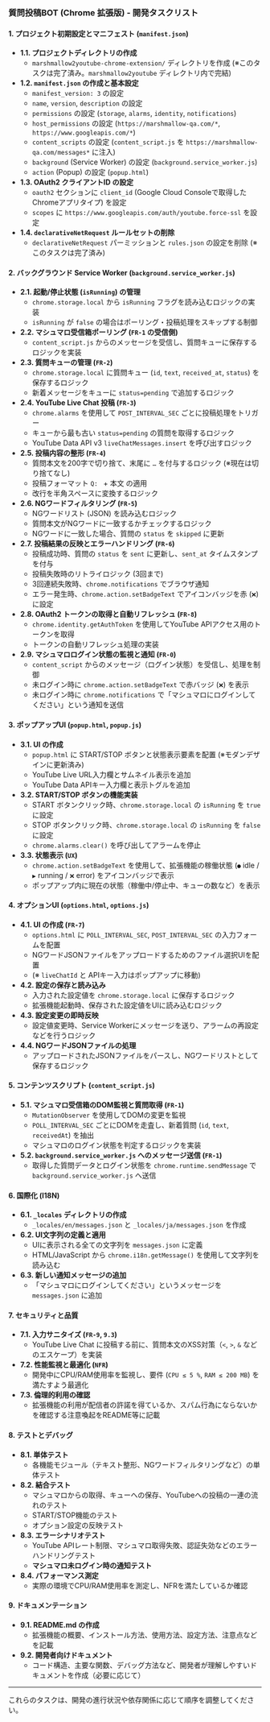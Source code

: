 ### 質問投稿BOT (Chrome 拡張版) - 開発タスクリスト

#### 1. プロジェクト初期設定とマニフェスト (`manifest.json`)
*   **1.1. プロジェクトディレクトリの作成**
    *   `marshmallow2youtube-chrome-extension/` ディレクトリを作成 (※このタスクは完了済み。`marshmallow2youtube` ディレクトリ内で完結)
*   **1.2. `manifest.json` の作成と基本設定**
    *   `manifest_version: 3` の設定
    *   `name`, `version`, `description` の設定
    *   `permissions` の設定 (`storage`, `alarms`, `identity`, `notifications`)
    *   `host_permissions` の設定 (`https://marshmallow-qa.com/*`, `https://www.googleapis.com/*`)
    *   `content_scripts` の設定 (`content_script.js` を `https://marshmallow-qa.com/messages*` に注入)
    *   `background` (Service Worker) の設定 (`background.service_worker.js`)
    *   `action` (Popup) の設定 (`popup.html`)
*   **1.3. OAuth2 クライアントID の設定**
    *   `oauth2` セクションに `client_id` (Google Cloud Consoleで取得したChromeアプリタイプ) を設定
    *   `scopes` に `https://www.googleapis.com/auth/youtube.force-ssl` を設定
*   **1.4. `declarativeNetRequest` ルールセットの削除**
    *   `declarativeNetRequest` パーミッションと `rules.json` の設定を削除 (※このタスクは完了済み)

#### 2. バックグラウンド Service Worker (`background.service_worker.js`)
*   **2.1. 起動/停止状態 (`isRunning`) の管理**
    *   `chrome.storage.local` から `isRunning` フラグを読み込むロジックの実装
    *   `isRunning` が `false` の場合はポーリング・投稿処理をスキップする制御
*   **2.2. マシュマロ受信箱ポーリング (`FR-1` の受信側)**
    *   `content_script.js` からのメッセージを受信し、質問キューに保存するロジックを実装
*   **2.3. 質問キューの管理 (`FR-2`)**
    *   `chrome.storage.local` に質問キュー (`id`, `text`, `received_at`, `status`) を保存するロジック
    *   新着メッセージをキューに `status=pending` で追加するロジック
*   **2.4. YouTube Live Chat 投稿 (`FR-3`)**
    *   `chrome.alarms` を使用して `POST_INTERVAL_SEC` ごとに投稿処理をトリガー
    *   キューから最も古い `status=pending` の質問を取得するロジック
    *   YouTube Data API v3 `liveChatMessages.insert` を呼び出すロジック
*   **2.5. 投稿内容の整形 (`FR-4`)**
    *   質問本文を200字で切り捨て、末尾に `…` を付与するロジック (※現在は切り捨てなし)
    *   投稿フォーマット `Q: ` + 本文 の適用
    *   改行を半角スペースに変換するロジック
*   **2.6. NGワードフィルタリング (`FR-5`)**
    *   NGワードリスト (JSON) を読み込むロジック
    *   質問本文がNGワードに一致するかチェックするロジック
    *   NGワードに一致した場合、質問の `status` を `skipped` に更新
*   **2.7. 投稿結果の反映とエラーハンドリング (`FR-6`)**
    *   投稿成功時、質問の `status` を `sent` に更新し、`sent_at` タイムスタンプを付与
    *   投稿失敗時のリトライロジック (3回まで)
    *   3回連続失敗時、`chrome.notifications` でブラウザ通知
    *   エラー発生時、`chrome.action.setBadgeText` でアイコンバッジを赤 (`❌`) に設定
*   **2.8. OAuth2 トークンの取得と自動リフレッシュ (`FR-8`)**
    *   `chrome.identity.getAuthToken` を使用してYouTube APIアクセス用のトークンを取得
    *   トークンの自動リフレッシュ処理の実装
*   **2.9. マシュマロログイン状態の監視と通知 (`FR-0`)**
    *   `content_script` からのメッセージ（ログイン状態）を受信し、処理を制御
    *   未ログイン時に `chrome.action.setBadgeText` で赤バッジ (`❌`) を表示
    *   未ログイン時に `chrome.notifications` で「マシュマロにログインしてください」という通知を送信

#### 3. ポップアップUI (`popup.html`, `popup.js`)
*   **3.1. UI の作成**
    *   `popup.html` に START/STOP ボタンと状態表示要素を配置 (※モダンデザインに更新済み)
    *   YouTube Live URL入力欄とサムネイル表示を追加
    *   YouTube Data APIキー入力欄と表示トグルを追加
*   **3.2. START/STOP ボタンの機能実装**
    *   START ボタンクリック時、`chrome.storage.local` の `isRunning` を `true` に設定
    *   STOP ボタンクリック時、`chrome.storage.local` の `isRunning` を `false` に設定
    *   `chrome.alarms.clear()` を呼び出してアラームを停止
*   **3.3. 状態表示 (`UX`)**
    *   `chrome.action.setBadgeText` を使用して、拡張機能の稼働状態 (`●` idle / `▶` running / `❌` error) をアイコンバッジで表示
    *   ポップアップ内に現在の状態（稼働中/停止中、キューの数など）を表示

#### 4. オプションUI (`options.html`, `options.js`)
*   **4.1. UI の作成 (`FR-7`)**
    *   `options.html` に `POLL_INTERVAL_SEC`, `POST_INTERVAL_SEC` の入力フォームを配置
    *   NGワードJSONファイルをアップロードするためのファイル選択UIを配置
    *   (※ `liveChatId` と APIキー入力はポップアップに移動)
*   **4.2. 設定の保存と読み込み**
    *   入力された設定値を `chrome.storage.local` に保存するロジック
    *   拡張機能起動時、保存された設定値をUIに読み込むロジック
*   **4.3. 設定変更の即時反映**
    *   設定値変更時、Service Workerにメッセージを送り、アラームの再設定などを行うロジック
*   **4.4. NGワードJSONファイルの処理**
    *   アップロードされたJSONファイルをパースし、NGワードリストとして保存するロジック

#### 5. コンテンツスクリプト (`content_script.js`)
*   **5.1. マシュマロ受信箱のDOM監視と質問取得 (`FR-1`)**
    *   `MutationObserver` を使用してDOMの変更を監視
    *   `POLL_INTERVAL_SEC` ごとにDOMを走査し、新着質問 (`id`, `text`, `receivedAt`) を抽出
    *   マシュマロのログイン状態を判定するロジックを実装
*   **5.2. `background.service_worker.js` へのメッセージ送信 (`FR-1`)**
    *   取得した質問データとログイン状態を `chrome.runtime.sendMessage` で `background.service_worker.js` へ送信

#### 6. 国際化 (I18N)
*   **6.1. `_locales` ディレクトリの作成**
    *   `_locales/en/messages.json` と `_locales/ja/messages.json` を作成
*   **6.2. UI文字列の定義と適用**
    *   UIに表示される全ての文字列を `messages.json` に定義
    *   HTML/JavaScript から `chrome.i18n.getMessage()` を使用して文字列を読み込む
*   **6.3. 新しい通知メッセージの追加**
    *   「マシュマロにログインしてください」というメッセージを `messages.json` に追加

#### 7. セキュリティと品質
*   **7.1. 入力サニタイズ (`FR-9`, `9.3`)**
    *   YouTube Live Chat に投稿する前に、質問本文のXSS対策（`<`, `>`, `&` などのエスケープ）を実装
*   **7.2. 性能監視と最適化 (`NFR`)**
    *   開発中にCPU/RAM使用率を監視し、要件 (`CPU ≤ 5 %`, `RAM ≤ 200 MB`) を満たすよう最適化
*   **7.3. 倫理的利用の確認**
    *   拡張機能の利用が配信者の許諾を得ているか、スパム行為にならないかを確認する注意喚起をREADME等に記載

#### 8. テストとデバッグ
*   **8.1. 単体テスト**
    *   各機能モジュール（テキスト整形、NGワードフィルタリングなど）の単体テスト
*   **8.2. 結合テスト**
    *   マシュマロからの取得、キューへの保存、YouTubeへの投稿の一連の流れのテスト
    *   START/STOP機能のテスト
    *   オプション設定の反映テスト
*   **8.3. エラーシナリオテスト**
    *   YouTube APIレート制限、マシュマロ取得失敗、認証失効などのエラーハンドリングテスト
    *   **マシュマロ未ログイン時の通知テスト**
*   **8.4. パフォーマンス測定**
    *   実際の環境でCPU/RAM使用率を測定し、NFRを満たしているか確認

#### 9. ドキュメンテーション
*   **9.1. README.md の作成**
    *   拡張機能の概要、インストール方法、使用方法、設定方法、注意点などを記載
*   **9.2. 開発者向けドキュメント**
    *   コード構造、主要な関数、デバッグ方法など、開発者が理解しやすいドキュメントを作成（必要に応じて）

---

これらのタスクは、開発の進行状況や依存関係に応じて順序を調整してください。